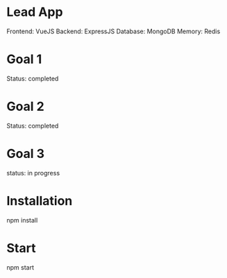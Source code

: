 # Lead App
Frontend: VueJS
Backend: ExpressJS
Database: MongoDB
Memory: Redis

# Goal 1
Status: completed


# Goal 2
Status: completed


# Goal 3
status: in progress


# Installation
npm install


# Start
npm start